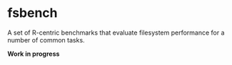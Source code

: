 # fsbench

A set of R-centric benchmarks that evaluate filesystem performance for a number of common tasks.

**Work in progress**
